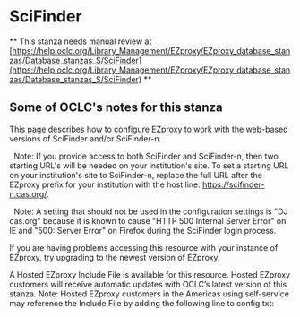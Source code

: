 # SciFinder
** This stanza needs manual review at [https://help.oclc.org/Library_Management/EZproxy/EZproxy_database_stanzas/Database_stanzas_S/SciFinder](https://help.oclc.org/Library_Management/EZproxy/EZproxy_database_stanzas/Database_stanzas_S/SciFinder) **

## Some of OCLC's notes for this stanza

This page describes how to configure EZproxy to work with the web-based versions of SciFinder and/or SciFinder-n.

&nbsp; Note:&nbsp;If you provide access to both SciFinder and SciFinder-n, then two starting URL's will be needed on your institution's site. To set a starting URL on your institution's site to SciFinder-n, replace the full URL after the EZproxy prefix for your institution with the host line: https://scifinder-n.cas.org/.

&nbsp; Note: A setting that should not be used in the configuration settings is &quot;DJ cas.org&quot; because it is known to cause &quot;HTTP 500 Internal Server Error&quot; on IE and &quot;500: Server Error&quot; on Firefox during the SciFinder login process.

If you are having problems accessing this resource with your instance of EZproxy, try upgrading to the newest version of EZproxy.

A Hosted EZproxy Include File is available for this resource. Hosted EZproxy customers will receive automatic updates with OCLC&rsquo;s latest version of this stanza. Note: Hosted EZproxy customers in the Americas using self-service may reference the Include File by adding the following line to config.txt:

&nbsp;
